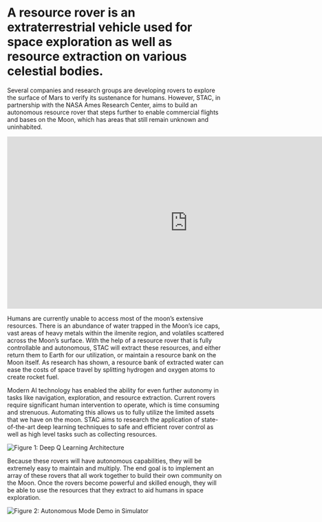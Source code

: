 # A resource rover is an extraterrestrial vehicle used for space exploration as well as resource extraction on various celestial bodies. 

Several companies and research groups are developing rovers to explore the surface of Mars to verify its sustenance for humans. However, STAC, in partnership with the NASA Ames Research Center, aims to build an autonomous resource rover that steps further to enable commercial flights and bases on the Moon, which has areas that still remain unknown and uninhabited. 

<iframe src='https://docs.google.com/presentation/d/e/2PACX-1vQ_B7v47itfV7mBmaLuyydp07B07c0LIk4H-hNITZ2L5xfyDJKS40OGk2TD-uSK5ux03a93YP977U0c/embed?start=false&loop=false&delayms=3000' frameborder='0' width='837' height='400' allowfullscreen='true' mozallowfullscreen='true' webkitallowfullscreen='true'></iframe>


Humans are currently unable to access most of the moon’s extensive resources. There is an abundance of water trapped in the Moon’s ice caps, vast areas of heavy metals within the ilmenite region, and volatiles scattered across the Moon’s surface. With the help of a resource rover that is fully controllable and autonomous, STAC will extract these resources, and either return them to Earth for our utilization, or maintain a resource bank on the Moon itself. As research has shown, a resource bank of extracted water can ease the costs of space travel by splitting hydrogen and oxygen atoms to create rocket fuel.

Modern AI technology has enabled the ability for even further autonomy in tasks like navigation, exploration, and resource extraction. Current rovers require significant human intervention to operate, which is time consuming and strenuous. Automating this allows us to fully utilize the limited assets that we have on the moon. STAC aims to research the application of state-of-the-art deep learning techniques to safe and efficient rover control as well as high level tasks such as collecting resources.

![Figure 1: Deep Q Learning Architecture](img/projects/rover/deepQ.png)

Because these rovers will have autonomous capabilities, they will be extremely easy to maintain and multiply. The end goal is to implement an array of these rovers that all work together to build their own community on the Moon. Once the rovers become powerful and skilled enough, they will be able to use the resources that they extract to aid humans in space exploration.

![Figure 2: Autonomous Mode Demo in Simulator](img/projects/rover/demo.gif)
